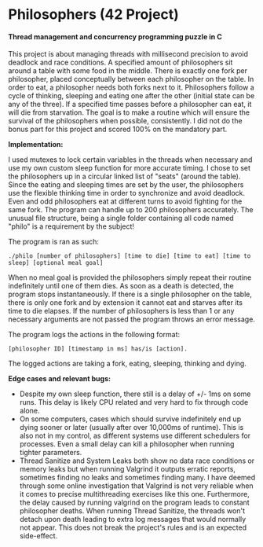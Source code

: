 # Philosophers (42 Project)
#### Thread management and concurrency programming puzzle in C

This project is about managing threads with millisecond precision to avoid deadlock and race conditions. A specified amount of philosophers sit around a table with some food in the middle. There is exactly one fork per philosopher, placed conceptually between each philosopher on the table. In order to eat, a philosopher needs both forks next to it. Philosophers follow a cycle of thinking, sleeping and eating one after the other (initial state can be any of the three). If a specified time passes before a philosopher can eat, it will die from starvation. The goal is to make a routine which will ensure the survival of the philosophers when possible, consistently. I did not do the bonus part for this project and scored 100% on the mandatory part.

**Implementation:**

I used mutexes to lock certain variables in the threads when necessary and use my own custom sleep function for more accurate timing. I chose to set the philosophers up in a circular linked list of "seats" (around the table). Since the eating and sleeping times are set by the user, the philosophers use the flexible thinking time in order to synchronize and avoid deadlock. Even and odd philosophers eat at different turns to avoid fighting for the same fork. The program can handle up to 200 philosophers accurately.
The unusual file structure, being a single folder containing all code named "philo" is a requirement by the subject!

The program is ran as such:
```
./philo [number of philosophers] [time to die] [time to eat] [time to sleep] [optional meal goal]
```
When no meal goal is provided the philosophers simply repeat their routine indefinitely until one of them dies. As soon as a death is detected, the program stops instantaneously.
If there is a single philosopher on the table, there is only one fork and by extension it cannot eat and starves after its time to die elapses. If the number of philosophers is less than 1 or any necessary arguments are not passed the program throws an error message.

The program logs the actions in the following format:
```
[philosopher ID] [timestamp in ms] has/is [action].
```
The logged actions are taking a fork, eating, sleeping, thinking and dying.

**Edge cases and relevant bugs:**

- Despite my own sleep function, there still is a delay of +/- 1ms on some runs. This delay is likely CPU related and very hard to fix through code alone.
- On some computers, cases which should survive indefinitely end up dying sooner or later (usually after over 10,000ms of runtime). This is also not in my control, as different systems use different schedulers for processes. Even a small delay can kill a philosopher when running tighter parameters. 
- Thread Sanitize and System Leaks both show no data race conditions or memory leaks but when running Valgrind it outputs erratic reports, sometimes finding no leaks and sometimes finding many. I have deemed through some online investigation that Valgrind is not very reliable when it comes to precise multithreading exercises like this one. Furthermore, the delay caused by running valgrind on the program leads to constant philosopher deaths. When running Thread Sanitize, the threads won't detach upon death leading to extra log messages that would normally not appear. This does not break the project's rules and is an expected side-effect.  
